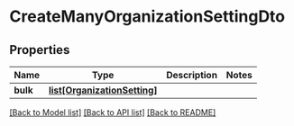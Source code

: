 # CreateManyOrganizationSettingDto

## Properties
Name | Type | Description | Notes
------------ | ------------- | ------------- | -------------
**bulk** | [**list[OrganizationSetting]**](OrganizationSetting.md) |  | 

[[Back to Model list]](../README.md#documentation-for-models) [[Back to API list]](../README.md#documentation-for-api-endpoints) [[Back to README]](../README.md)

